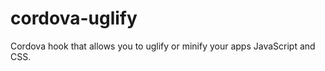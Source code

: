 cordova-uglify
==============

Cordova hook that allows you to uglify or minify your apps JavaScript and CSS.
